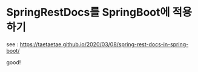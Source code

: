 # SpringRestDocs를 SpringBoot에 적용하기

see : https://taetaetae.github.io/2020/03/08/spring-rest-docs-in-spring-boot/


good!
